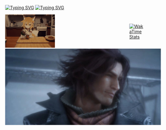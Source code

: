 <a href="https://git.io/typing-svg"><img src="https://readme-typing-svg.demolab.com?font=ZCOOL+KuaiLe&size=30&duration=4000&pause=1000&color=F53F9E&center=true&vCenter=true&multiline=true&random=false&width=1118&lines=Sakura" alt="Typing SVG" /></a>
<a href="https://git.io/typing-svg"><img src="https://readme-typing-svg.demolab.com?font=ZCOOL+KuaiLe&size=30&duration=4000&pause=1000&color=F53F9E&center=true&vCenter=true&multiline=true&random=false&width=1118&lines=%E7%A9%B6%E7%AB%9F%E4%BB%8E%E4%BB%80%E4%B9%88%E6%97%B6%E5%80%99%E5%BC%80%E5%A7%8B%E5%91%A2%EF%BC%9F" alt="Typing SVG" /></a>
<div style="display: flex; justify-content: space-between; align-items: center;">
  <a href="https://www.sakurasss.top" target="_blank">
    <img src="cat.webp" alt="Hello" style="max-width: 40%; height: auto;">
  </a>
  <a href="https://wakatime.com/@Sakuras" target="_blank">
    <img src="https://github-readme-stats.vercel.app/api/wakatime?username=Sakuras&layout=compact&theme=transparent&hide_border=true&layout=compact&langs_count=22" alt="WakaTime Stats" style="max-width: 50%; height: auto;">
  </a>
</div>
<img src="Ardyn.png" alt="FF15-Ardyn">
